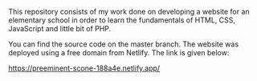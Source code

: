 This repository consists of my work done on developing a website for an elementary school in order to learn the fundamentals of HTML, CSS, JavaScript and little bit of PHP.

You can find the source code on the master branch. The website was deployed using a free domain from Netlify. The link is given below:

https://preeminent-scone-188a4e.netlify.app/
<!---
toastyho/toastyho is a ✨ special ✨ repository because its `README.md` (this file) appears on your GitHub profile.
You can click the Preview link to take a look at your changes.
--->
